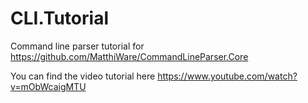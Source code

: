 # CLI.Tutorial
Command line parser tutorial for https://github.com/MatthiWare/CommandLineParser.Core

You can find the video tutorial here https://www.youtube.com/watch?v=mObWcaigMTU
